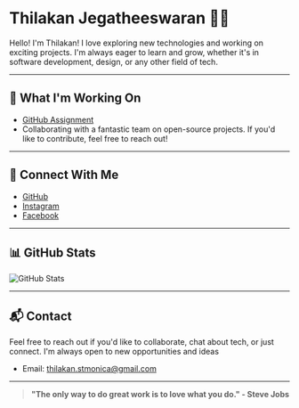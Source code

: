 # Thilakan Jegatheeswaran 👨‍💻

Hello! I'm Thilakan! I love exploring new technologies and working on exciting
projects. I'm always eager to learn and grow, whether it's in software
development, design, or any other field of tech.

---

## 🚀 What I'm Working On

- [GitHub Assignment](https://github.com/MIT-Emerging-Talent/ET6-foundations-group-31.git)
- Collaborating with a fantastic team on open-source projects. If you'd like
  to contribute, feel free to reach out!

---

## 🔗 Connect With Me

- [GitHub](https://github.com/Akan186)
- [Instagram](https://instagram.com/imnotakan)
- [Facebook](https://www.facebook.com/Thil%20Thilakan)

---

## 📊 GitHub Stats

![GitHub Stats](https://github-readme-stats.vercel.app/api?username=Akan186&show_icons=true&count_private=true&hide_border=true)

---

## 📬 Contact

Feel free to reach out if you'd like to collaborate, chat about tech, or just
connect. I'm always open to new opportunities and ideas

- Email: [thilakan.stmonica@gmail.com](mailto:thilakan.stmonica@gmail.com)

---

> **"The only way to do great work is to love what you do." - Steve Jobs**
